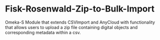 # Fisk-Rosenwald-Zip-to-Bulk-Import
Omeka-S Module that extends CSVImport and AnyCloud with functionality that allows users to upload a zip file containing digital objects and corresponding metadata within a csv.
